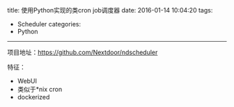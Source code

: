 title: 使用Python实现的类cron job调度器
date: 2016-01-14 10:04:20
tags:
- Scheduler
categories:
- Python

---

项目地址：<https://github.com/Nextdoor/ndscheduler>


特征：
- WebUI
- 类似于*nix cron
- dockerized
